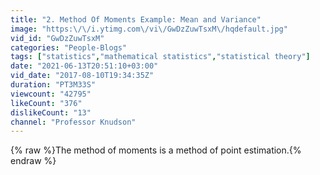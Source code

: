 ```yaml
---
title: "2. Method Of Moments Example: Mean and Variance"
image: "https:\/\/i.ytimg.com\/vi\/GwDzZuwTsxM\/hqdefault.jpg"
vid_id: "GwDzZuwTsxM"
categories: "People-Blogs"
tags: ["statistics","mathematical statistics","statistical theory"]
date: "2021-06-13T20:51:10+03:00"
vid_date: "2017-08-10T19:34:35Z"
duration: "PT3M33S"
viewcount: "42795"
likeCount: "376"
dislikeCount: "13"
channel: "Professor Knudson"
---
```

{% raw %}The method of moments is a method of point estimation.{% endraw %}
